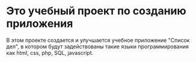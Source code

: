 # Это учебный проект по созданию приложения 
В этом проекте создается и улучшается учебное приложение "Список дел", в котором будут задействованы такие языки программирования как html, css, php, SQL, javascript.